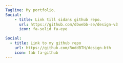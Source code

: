 ```yaml
---
Tagline: My portfolio.
Social:
    - title: Link till sidans github repo.
      url: https://github.com/dbwebb-se/design-v3
      icon: fa-solid fa-eye

Social:
  - title: Link to my github repo
    url: https://github.com/RoddBTH/design-bth
    icon: fab fa-github
---
```

